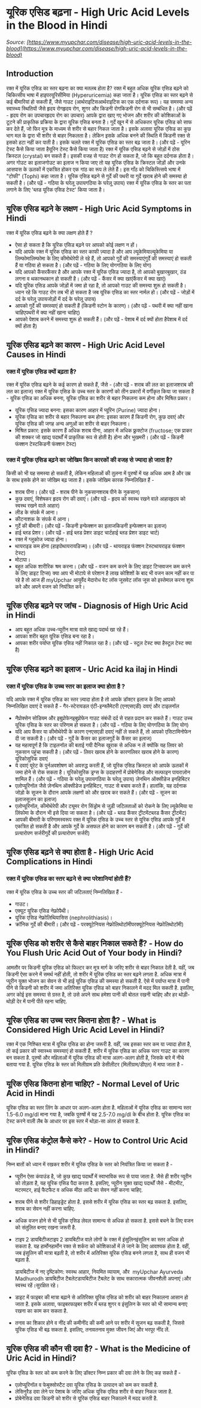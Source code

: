 # यूरिक एसिड बढ़ना - High Uric Acid Levels in the Blood in Hindi
_Source: [https://www.myupchar.com/disease/high-uric-acid-levels-in-the-blood](https://www.myupchar.com/disease/high-uric-acid-levels-in-the-blood)_

## Introduction
रक्त में यूरिक एसिड का स्तर बढ़ना का क्या मतलब होता है?
रक्त में बहुत अधिक यूरिक एसिड बढ़ने को चिकित्सीय भाषा में हाइपरयूरिसीमिया (Hyperuricemia) कहा जाता है। यूरिक एसिड का स्तर बढ़ने से कई बीमारियां हो सकती हैं, जैसे गाउट (आर्थराइटिसआर्थराइटिस का एक दर्दनाक रूप)। यह समस्या अन्य स्वास्थ्य स्थितियों जैसे हृदय रोगहृदय रोग, शुगर और किडनी रोगकिडनी रोग से भी सम्बंधित है।
(और पढ़ें - हृदय रोग का उपचारहृदय रोग का उपचार)
आपके द्वारा खाए गए भोजन और शरीर की कोशिकाओं के टूटने की प्राकृतिक प्रक्रिया के द्वारा यूरिक एसिड बनता है।
गुर्दे खून में से अधिकतर यूरिक एसिड को साफ कर देते हैं, जो फिर मूत्र के माध्यम से शरीर से बहार निकल जाता है। इसके अलावा यूरिक एसिड का कुछ भाग मल के द्वारा भी शरीर से बाहर निकलता है। लेकिन इसके अधिक बनने की स्थिति में किडनी रक्त से इसको हटा नहीं कर पाती है। इसके चलते रक्त में यूरिक एसिड का स्तर बढ़ जाता है।
(और पढ़ें - यूरिन टेस्ट कैसे किया जाता हैयूरिन टेस्ट कैसे किया जाता है)
रक्त में यूरिक एसिड बढ़ने से जोड़ों में ठोस क्रिस्टल (crystal) बन सकते हैं। इसकी वजह से गाउट रोग हो सकता है, जो कि बहुत दर्दनाक होता है। अगर गोउट का इलाजगोउट का इलाज न किया जाए तो यह यूरिक एसिड के क्रिस्टल जोड़ों और उनके आसपास के ऊतकों में एकत्रित होकर एक गांठ का रूप ले लेते हैं। इस गाँठ को चिकिस्त्सिये भाषा में "टोफी" (Tophi) कहा जाता है। यूरिक एसिड बढ़ने से गुर्दे की पथरी या गुर्दे खराब होने की समस्या हो सकती है।
(और पढ़ें - गठिया के घरेलू उपायगठिया के घरेलू उपाय)
रक्त में यूरिक एसिड के स्तर का पता लगाने के लिए 'ब्लड यूरिक एसिड टेस्ट' किया जाता है।

## यूरिक एसिड बढ़ने के लक्षण - High Uric Acid Symptoms in Hindi
रक्त में यूरिक एसिड बढ़ने के क्या लक्षण होते हैं ?
- ऐसा हो सकता है कि यूरिक एसिड बढ़ने पर आपको कोई लक्षण न हों।
- यदि आपके रक्त में यूरिक एसिड का स्तर काफी ज़्यादा है और आप ल्यूकेमियाल्यूकेमिया या लिम्फोमालिम्फोमा के लिए कीमोथेरेपी ले रहे हैं, तो आपको गुर्दे की समस्याएंगुर्दे की समस्याएं हो सकती हैं या गठिया हो सकता है। (और पढ़ें - गठिया के लिए योगगठिया के लिए योग)
- यदि आपको कैंसरकैंसर है और आपके रक्त में यूरिक एसिड ज्यादा है, तो आपको बुखारबुखार, ठंड लगना व थकानथकान हो सकती है। (और पढ़ें - कैंसर में क्या खाएंकैंसर में क्या खाएं)
- यदि यूरिक एसिड आपके जोड़ों में जमा हो रहा है, तो आपको गाउट की समस्या शुरू हो सकती है। ध्यान रहे कि गाउट रोग तब भी हो सकता है जब यूरिक एसिड का स्तर नार्मल हो। (और पढ़ें - जोड़ों में दर्द के घरेलू उपायजोड़ों में दर्द के घरेलू उपाय)
- आपको गुर्दे की समस्याएं हो सकती हैं (किडनी स्टोन के कारण)। (और पढ़ें - पथरी में क्या नहीं खाना चाहिएपथरी में क्या नहीं खाना चाहिए)
- आपको पेशाब करने में समस्या शुरू हो सकती हैं।
(और पढ़ें - पेशाब में दर्द क्यों होता हैपेशाब में दर्द क्यों होता है)

## यूरिक एसिड बढ़ने का कारण - High Uric Acid Level Causes in Hindi
### रक्त में यूरिक एसिड क्यों बढ़ता है?
रक्त में यूरिक एसिड बढ़ने के कई कारण हो सकते हैं, जैसे -
(और पढ़ें - शराब की लत का इलाजशराब की लत का इलाज)
रक्त में यूरिक एसिड के उच्च स्तर के कारणों को तीन प्रकारों में वर्गीकृत किया जा सकता है - यूरिक एसिड का अधिक बनना, यूरिक एसिड का शरीर से बहार निकलना कम होना और मिश्रित प्रकार।
- यूरिक एसिड ज्यादा बनना: इसका कारण आहार में प्यूरिन (Purine) ज्यादा होना।
- यूरिक एसिड का शरीर से बहार निकलना कम होना: इसका कारण हैं किडनी रोग, कुछ दवाएं और यूरिक एसिड की जगह अन्य अणुओं का शरीर से बाहर निकलना।
- मिश्रित प्रकार: इसके कारण हैं अधिक शराब पीना, आहार में अधिक फ्रुक्टोज (fructose; एक प्राकर की शक्कर जो खाद्य पदार्थों में प्राकृतिक रूप से होती है) होना और भुखमरी।
(और पढ़ें - किडनी फंक्शन टेस्टकिडनी फंक्शन टेस्ट)
### रक्त में यूरिक एसिड बढ़ने का जोखिम किन कारकों की वजह से ज्यादा हो जाता है?
किसी को भी यह समस्या हो सकती है, लेकिन महिलाओं की तुलना में पुरुषों में यह अधिक आम है और उम्र के साथ इसके होने का जोखिम बढ़ जाता है।
इसके जोखिम कारक निम्नलिखित हैं -
- शराब पीना। (और पढ़ें - शराब पीने के नुकसानशराब पीने के नुकसान)
- कुछ दवाएं, विशेषकर हृदय रोग की दवाएं। (और पढ़ें - हृदय को स्वस्थ रखने वाले आहारहृदय को स्वस्थ रखने वाले आहार)
- लीड के संपर्क में आना।
- कीटनाशक के संपर्क में आना।
- गुर्दे की बीमारी। (और पढ़ें - किडनी इन्फेक्शन का इलाजकिडनी इन्फेक्शन का इलाज)
- हाई ब्लड प्रेशर। (और पढ़ें - हाई ब्लड प्रेशर डाइट चार्टहाई ब्लड प्रेशर डाइट चार्ट)
- रक्त में ग्लूकोज ज्यादा होना।
- थायराइड कम होना (हाइपोथायरायडिज्म)। (और पढ़ें - थायराइड फंक्शन टेस्टथायराइड फंक्शन टेस्ट)
- मोटापा।
- बहुत अधिक शारीरिक श्रम करना।
(और पढ़ें - वजन कम करने के लिए डाइट टिप्सवजन कम करने के लिए डाइट टिप्स)
क्या आप भी मोटापे से परेशान है लाख कोशिशों के बाद भी वजन काम नहीं कर पा रहे है तो आज ही myUpchar आयुर्वेद मेदारोध वेट लॉस जूसवेट लॉस जूस को इस्तेमाल करना शुरू करे और अपने वजन को नियंत्रित करे।

## यूरिक एसिड बढ़ने पर जांच - Diagnosis of High Uric Acid in Hindi
- आप बहुत अधिक उच्च-प्यूरीन मात्रा वाले खाद्य पदार्थ खा रहे हैं।
- आपका शरीर बहुत यूरिक एसिड बना रहा है।
- आपका शरीर पर्याप्त यूरिक एसिड नहीं निकाल रहा है।
(और पढ़ें - स्टूल टेस्ट क्या हैस्टूल टेस्ट क्या है)

## यूरिक एसिड बढ़ने का इलाज - Uric Acid ka ilaj in Hindi
### रक्त में यूरिक एसिड के उच्च स्तर का इलाज क्या होता है ?
यदि आपके रक्त में यूरिक एसिड का स्तर ज़्यादा होता है तो आपके डॉक्टर इलाज के लिए आपको निम्नलिखित दवाएं दे सकते हैं -
गैर-स्टेरायडल एंटी-इन्फ्लैमेटरी (एनएसएडी) दवाएं और टाइलनॉल
- नैप्रोक्सेन सोडियम और इबुप्रोफेनइबुप्रोफेन गाउट संबंधी दर्द से राहत प्रदान कर सकते हैं। गाउट उच्च यूरिक एसिड के स्तर का परिणाम हो सकता है। (और पढ़ें - गठिया के लिए योगगठिया के लिए योग)
- यदि आप कैंसर या कीमोथेरेपी के कारण एनएसएडी दवाएं नहीं ले सकते हैं, तो आपको एसिटामिनोफेन दी जा सकती है। (और पढ़ें - गुर्दे के कैंसर का इलाजगुर्दे के कैंसर का इलाज)
- यह महत्वपूर्ण है कि टाइलनॉल की बताई गयी दैनिक खुराक से अधिक न लें क्योंकि यह लिवर को नुकसान पहुंचा सकती है।
(और पढ़ें - लिवर खराब होने के कारणलिवर खराब होने के कारण)
यूरिकोसुरिक दवाएं
- ये दवाएं यूरेट के पुर्नअवशोषण को अवरुद्ध करती हैं, जो यूरिक एसिड क्रिस्टल को आपके ऊतकों में जमा होने से रोक सकता है। यूरिकोसुरिक ड्रग्स के उदाहरणों में प्रोबेनेसिड और सल्फाइन पायराज़ोन शामिल हैं।
(और पढ़ें - गठिया के घरेलू उपायगठिया के घरेलू उपाय)
ज़ेनथिन ऑक्सीडेज इनहिबिटर
- एलोप्यूरिनॉल जैसे ज़ेनथिन ऑक्सीडेज इनहिबिटर, गाउट से बचाव करते हैं। हालांकि, यह दर्दनाक जोड़ो के सूजन के दौरान आपके लक्षणों को और खराब कर सकते हैं। (और पढ़ें - सूजन का इलाजसूजन का इलाज)
- एलोप्यूरिनॉल, कीमोथेरेपी और ट्यूमर रोग सिंड्रोम से जुड़ी जटिलताओं को रोकने के लिए ल्यूकेमिया या लिंफोमा के दौरान भी इसे दिया जा सकता है। (और पढ़ें - ब्लड कैंसर ट्रीटमेंटब्लड कैंसर ट्रीटमेंट)
- आपकी बीमारी के परिणामस्वरूप रक्त में यूरिक एसिड के उच्च स्तर से यूरिक एसिड आपके गुर्दे में एकत्रित हो सकती है और आपके गुर्दे के असफल होने का कारण बन सकती है।
(और पढ़ें - गुर्दे की प्रत्यारोपण सर्जरीगुर्दे की प्रत्यारोपण सर्जरी)

## यूरिक एसिड बढ़ने से क्या होता है - High Uric Acid Complications in Hindi
### रक्त में यूरिक एसिड का स्तर बढ़ने से क्या परेशानियां होती हैं?
रक्त में यूरिक एसिड के उच्च स्तर की जटिलताएं निम्नलिखित हैं -
- गाउट।
- एक्यूट यूरिक एसिड नेफ्रोपैथी।
- यूरिक एसिड नेफ्रोलिथियासिस (nephrolithiasis)।
- क्रॉनिक गुर्दे की बीमारी।
(और पढ़ें - परक्यूटेनियस नेफ्रोलिथोटॉमीपरक्यूटेनियस नेफ्रोलिथोटॉमी)

## यूरिक एसिड को शरीर से कैसे बाहर निकाल सकते हैं? - How do You Flush Uric Acid Out of Your body in Hindi?
आमतौर पर किडनी यूरिक एसिड को फिल्टर कर मूत्र मार्ग के जरिए शरीर से बाहर निकाल देती है. वहीं, जब किडनी ऐसा करने में समर्थ नहीं होती, तो शरीर में यूरिक एसिड का स्तर बढ़ने लगता है. अधिक मात्रा में प्यूरीन युक्त भोजन का सेवन से भी हाई यूरिक एसिड की समस्या हो सकती है.
ऐसे में पर्याप्त मात्रा में पानी पीने से किडनी को शरीर में जमा अतिरिक्त यूरिक एसिड को बाहर निकालने में मदद मिल सकती है. इसलिए, अगर कोई इस समस्या से ग्रस्त है, तो उसे अपने साथ हमेशा पानी की बोतल रखनी चाहिए और हर थोड़ी-थोड़ी देर में पानी पीते रहना चाहिए.

## यूरिक एसिड का उच्च स्तर कितना होता है? - What is Considered High Uric Acid Level in Hindi?
रक्त में एक निश्चित मात्रा में यूरिक एसिड का होना जरूरी है. वहीं, जब इसका स्तर कम या ज्यादा होता है, तो कई प्रकार की स्वास्थ्य समस्याएं हो सकती हैं. शरीर में यूरिक एसिड का अधिक स्तर गाउट का कारण बन सकता है. पुरुषों और महिलाओं में यूरिक एसिड की मात्रा अलग-अलग होती है, जिसके बारे में नीचे बताया गया है. यूरिक एसिड के स्तर को मिलीग्राम प्रति डेसीलीटर (मिलीग्राम/डीएल) में मापा जाता है -


## यूरिक एसिड कितना होना चाहिए? - Normal Level of Uric Acid in Hindi
यूरिक एसिड का स्तर लिंग के आधार पर अलग-अलग होता है. महिलाओं में यूरिक एसिड का सामान्य स्तर 1.5-6.0 mg/dl माना गया है, जबकि पुरुषों में यह 2.5-7.0 mg/dl के बीच होता है. यूरिक एसिड का टेस्ट करने वाली लैब के आधार पर इस स्तर में थोड़ा-सा अंतर हो सकता है.

## यूरिक एसिड कंट्रोल कैसे करे? - How to Control Uric Acid in Hindi?
निम्न बातों को ध्यान में रखकर शरीर में यूरिक एसिड के स्तर को नियंत्रित किया जा सकता है -
- प्यूरीन ऐसा कंपाउंड है, जो कुछ खाद्य पदार्थों में स्वाभाविक रूप से पाया जाता है. जैसे ही शरीर प्यूरीन को तोड़ता है, यह यूरिक एसिड पैदा करता है. इसलिए, प्यूरीन युक्त खाद्य पदार्थों जैसे - मीटमीट, मटरमटर, हाई फैटफैट व अधिक मीठा आदि का सेवन नहीं करना चाहिए.
- शराब पीने से शरीर डिहाइड्रेट होता है. इससे शरीर में यूरिक एसिड का स्तर बढ़ सकता है. इसलिए, शराब का सेवन नहीं करना चाहिए.
- अधिक वजन होने से भी यूरिक एसिड लेवल सामान्य से अधिक हो सकता है. इससे बचने के लिए वजन को संतुलित बनाए रखना जरूरी है.
- टाइप 2 डायबिटीजटाइप 2 डायबिटीज वाले लोगों के रक्त में इंसुलिनइंसुलिन का स्तर अधिक हो सकता है. यह हार्मोनहार्मोन रक्त से शर्करा को कोशिकाओं में ले जाने के लिए आवश्यक होता है. वहीं, जब इंसुलिन की मात्रा बढ़ती है, तो शरीर में अतिरिक्त यूरिक एसिड बनने लगता है, साथ ही वजन भी बढ़ता है.
	डायबिटीज में नए दृष्टिकोण: स्वस्थ आहार, नियमित व्यायाम, और  myUpchar Ayurveda Madhurodh डायबिटीज टैबलेटडायबिटीज टैबलेट के साथ सकारात्मक जीवनशैली अपनाएं।और स्वस्थ रहें।सुरक्षित रहे।
- डाइट में फाइबर की मात्रा बढ़ाने से अतिरिक्त यूरिक एसिड को शरीर को बाहर निकालना आसान हो जाता है. इसके अलावा, फाइबरफाइबर शरीर में ब्लड शुगर व इंसुलिन के स्तर को भी सामान्य बनाए रखना का काम कर सकता है.
- तनाव का शिकार होने व नींद की कमीनींद की कमी आने पर शरीर में सूजन बढ़ सकती है, जिससे यूरिक एसिड भी बढ़ सकता है. इसलिए, तनावतनाव मुक्त जीवन जिएं और भरपूर नींद लें.

## यूरिक एसिड की कौन सी दवा है? - What is the Medicine of Uric Acid in Hindi?
यूरिक एसिड के स्तर को कम करने के लिए डॉक्टर निम्न प्रकार की दवा लेने के लिए कह सकते हैं -
- एलोप्यूरिनॉल व फेबुक्सोस्टैट दवा यूरिक एसिड के उत्पादन को कम कर सकती है.
- लेसिनुरैड दवा लेने पर पेशाब के जरिए अधिक यूरिक एसिड शरीर से बाहर निकल जाता है.
- प्रोबेनेसिड दवा किडनी को शरीर से यूरिक एसिड बाहर निकालने में मदद करती है.


